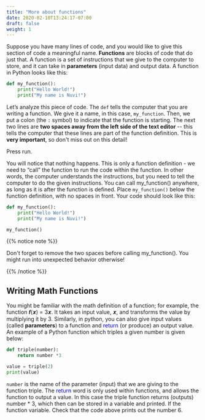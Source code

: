 ```yaml
---
title: "More about functions"
date: 2020-02-10T13:24:17-07:00
draft: false
weight: 1
--- 
```


Suppose you have many lines of code, and you would like to give this section of code a meaningful name. <b>Functions</b> are blocks of code that do just that. A function is a set of instructions that we give to the computer to store, and it can take in <b>parameters</b> (input data) and output data. A function in Python looks like this:

```python
def my_function():
    print("Hello World!")
    print("My name is Nuvi!")
```

Let’s analyze this piece of code. The `def` tells the computer that you are writing a function. We give it a name, in this case, `my_function`. Then, we put a colon (the `:` symbol) to indicate that the function is starting. The next two lines are **two spaces away from the left side of the text editor** -- this tells the computer that these lines are part of the function definition. This is **very important**, so don't miss out on this detail!

Press run.

You will notice that nothing happens. This is only a function definition - we need to “call” the function to run the code within the function. In other words, the computer understands the instructions, but you need to tell the computer to do the given instructions. You can call my_function() anywhere, as long as it is after the function is defined. Place `my_function()` below the function definition, with no spaces in front. Your code should look like this:
 

```python
def my_function():
    print("Hello World!")
    print("My name is Nuvi!")

my_function()
```

{{% notice note %}}

Don't forget to remove the two spaces before calling my_function(). You might run into unexpected behavior otherwise! 

{{% /notice %}}

## Writing Math Functions ##
You might be familiar with the math definition of a function; for example,
the function 𝒇(𝒙) = 3𝒙. It takes an input value, 𝒙, and transforms the value by multiplying it by 3. Similarly, in python, you can also give input values (called <b>parameters</b>) to a function and <font color="blue">return</font> (or produce) an output value. An example of a Python function which triples a given
number is given below:

```python
def triple(number):
    return number *3

value = triple(2)
print(value)
```
`number` is the name of the parameter (input) that we are giving to the function triple. The <font color="blue">return</font> word is only used within functions, and allows the function to output a value. In this case the triple function returns (outputs) number * 3, which then can be stored in a variable and printed. If the function variable. Check that the code above prints out the number 6.
